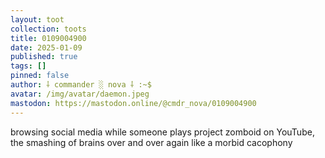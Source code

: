 ```yaml
---
layout: toot
collection: toots
title: 0109004900
date: 2025-01-09
published: true
tags: []
pinned: false
author: ⸸ commander ░ nova ⸸ :~$
avatar: /img/avatar/daemon.jpeg
mastodon: https://mastodon.online/@cmdr_nova/0109004900
---
```


browsing social media while someone plays project zomboid on YouTube, the smashing of brains over and over again like a morbid cacophony
